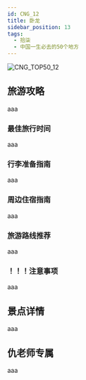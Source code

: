 ```yaml
---
id: CNG_12
title: 卧龙
sidebar_position: 13
tags:
  - 拾柒
  - 中国一生必去的50个地方
---
```

![CNG_TOP50_12](/img/love/CNG_TOP50/12.png)

## 旅游攻略

aaa

### 最佳旅行时间

aaa

### 行李准备指南

aaa

### 周边住宿指南

aaa

### 旅游路线推荐

aaa

### ！！！注意事项

aaa

## 景点详情

aaa

## 仇老师专属

aaa
